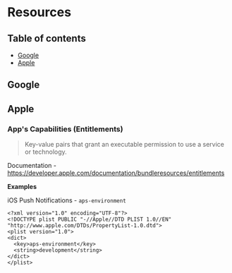 # Resources

## Table of contents

- [Google](#google)
- [Apple](#apple)

## Google

## Apple

### App's Capabilities (Entitlements)

> Key-value pairs that grant an executable permission to use a service or technology.

Documentation - https://developer.apple.com/documentation/bundleresources/entitlements

**Examples**

iOS Push Notifications - `aps-environment`

```xml-property-list
<?xml version="1.0" encoding="UTF-8"?>
<!DOCTYPE plist PUBLIC "-//Apple//DTD PLIST 1.0//EN" "http://www.apple.com/DTDs/PropertyList-1.0.dtd">
<plist version="1.0">
<dict>
  <key>aps-environment</key>
  <string>development</string>
</dict>
</plist>
```
